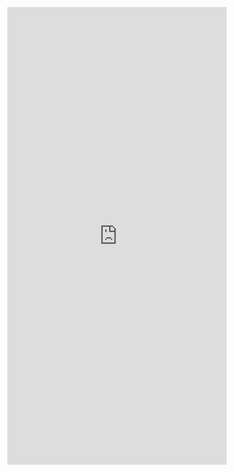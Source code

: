<div align=center>
    <iframe
        src="https://gendered-news.imag.fr/metabase/public/dashboard/2c12c971-e037-41f6-8802-3eed80257e33#titled=false"
        frameborder="0"
        width="100%"
        height="1050"
        allowtransparency
    ></iframe>
</div>